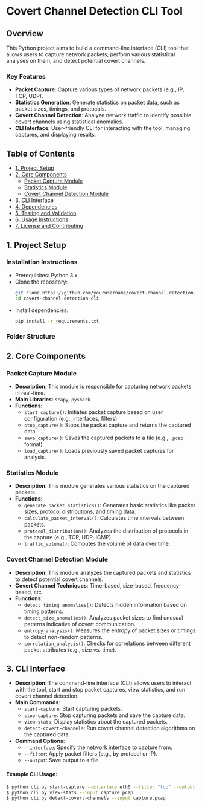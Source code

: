 # Covert Channel Detection CLI Tool

## Overview
This Python project aims to build a command-line interface (CLI) tool that allows users to capture network packets, perform various statistical analyses on them, and detect potential covert channels.

### Key Features
- **Packet Capture**: Capture various types of network packets (e.g., IP, TCP, UDP).
- **Statistics Generation**: Generate statistics on packet data, such as packet sizes, timings, and protocols.
- **Covert Channel Detection**: Analyze network traffic to identify possible covert channels using statistical anomalies.
- **CLI Interface**: User-friendly CLI for interacting with the tool, managing captures, and displaying results.

## Table of Contents

- [1. Project Setup](#1-project-setup)
- [2. Core Components](#2-core-components)
    - [Packet Capture Module](#packet-capture-module)
    - [Statistics Module](#statistics-module)
    - [Covert Channel Detection Module](#covert-channel-detection-module)
- [3. CLI Interface](#3-cli-interface)
- [4. Dependencies](#4-dependencies)
- [5. Testing and Validation](#5-testing-and-validation)
- [6. Usage Instructions](#6-usage-instructions)
- [7. License and Contributing](#7-license-and-contributing)

## 1. Project Setup

### Installation Instructions
- Prerequisites: Python 3.x
- Clone the repository:
    ```bash
    git clone https://github.com/yourusername/covert-channel-detection-cli.git
    cd covert-channel-detection-cli
    ```
- Install dependencies:
    ```bash
    pip install -r requirements.txt
    ```

### Folder Structure


## 2. Core Components

### Packet Capture Module
- **Description**: This module is responsible for capturing network packets in real-time.
- **Main Libraries**: `scapy`, `pyshark`
- **Functions**:
  - `start_capture()`: Initiates packet capture based on user configuration (e.g., interfaces, filters).
  - `stop_capture()`: Stops the packet capture and returns the captured data.
  - `save_capture()`: Saves the captured packets to a file (e.g., `.pcap` format).
  - `load_capture()`: Loads previously saved packet captures for analysis.

### Statistics Module
- **Description**: This module generates various statistics on the captured packets.
- **Functions**:
  - `generate_packet_statistics()`: Generates basic statistics like packet sizes, protocol distributions, and timing data.
  - `calculate_packet_interval()`: Calculates time intervals between packets.
  - `protocol_distribution()`: Analyzes the distribution of protocols in the capture (e.g., TCP, UDP, ICMP).
  - `traffic_volume()`: Computes the volume of data over time.

### Covert Channel Detection Module
- **Description**: This module analyzes the captured packets and statistics to detect potential covert channels.
- **Covert Channel Techniques**: Time-based, size-based, frequency-based, etc.
- **Functions**:
  - `detect_timing_anomalies()`: Detects hidden information based on timing patterns.
  - `detect_size_anomalies()`: Analyzes packet sizes to find unusual patterns indicative of covert communication.
  - `entropy_analysis()`: Measures the entropy of packet sizes or timings to detect non-random patterns.
  - `correlation_analysis()`: Checks for correlations between different packet attributes (e.g., size vs. time).
  
## 3. CLI Interface
- **Description**: The command-line interface (CLI) allows users to interact with the tool, start and stop packet captures, view statistics, and run covert channel detection.
- **Main Commands**:
  - `start-capture`: Start capturing packets.
  - `stop-capture`: Stop capturing packets and save the capture data.
  - `view-stats`: Display statistics about the captured packets.
  - `detect-covert-channels`: Run covert channel detection algorithms on the captured data.
- **Command Options**:
  - `--interface`: Specify the network interface to capture from.
  - `--filter`: Apply packet filters (e.g., by protocol or IP).
  - `--output`: Save output to a file.

#### Example CLI Usage:
```bash
$ python cli.py start-capture --interface eth0 --filter "tcp" --output capture.pcap
$ python cli.py view-stats --input capture.pcap
$ python cli.py detect-covert-channels --input capture.pcap
